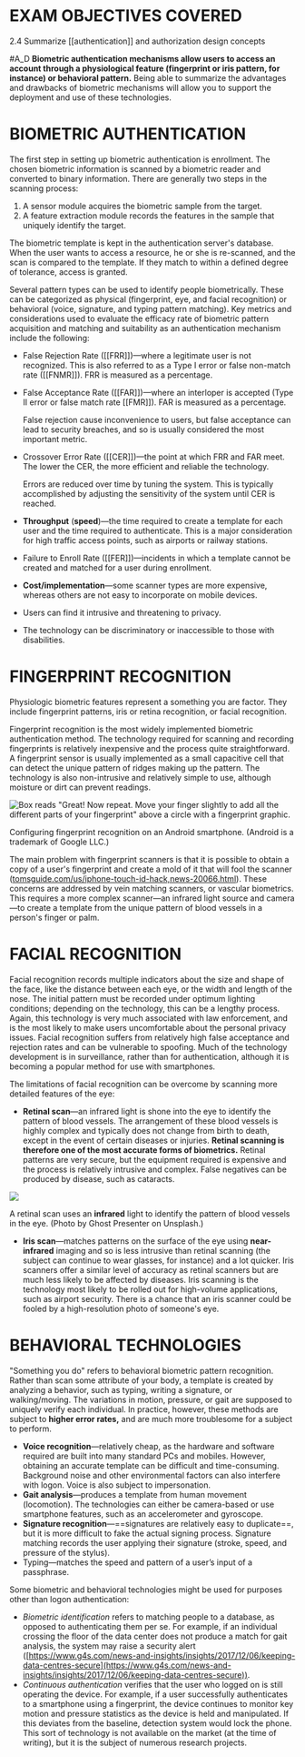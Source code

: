 
# EXAM OBJECTIVES COVERED

2.4 Summarize [[authentication]] and authorization design concepts 

#A_D 
**Biometric authentication mechanisms allow users to access an account through a physiological feature (fingerprint or iris pattern, for instance) or behavioral pattern.** Being able to summarize the advantages and drawbacks of biometric mechanisms will allow you to support the deployment and use of these technologies.
# BIOMETRIC AUTHENTICATION 

The first step in setting up biometric authentication is enrollment. The chosen biometric information is scanned by a biometric reader and converted to binary information. There are generally two steps in the scanning process:

1.  A sensor module acquires the biometric sample from the target.
2.  A feature extraction module records the features in the sample that uniquely identify the target.

The biometric template is kept in the authentication server's database. When the user wants to access a resource, he or she is re-scanned, and the scan is compared to the template. If they match to within a defined degree of tolerance, access is granted.

Several pattern types can be used to identify people biometrically. These can be categorized as physical (fingerprint, eye, and facial recognition) or behavioral (voice, signature, and typing pattern matching). Key metrics and considerations used to evaluate the efficacy rate of biometric pattern acquisition and matching and suitability as an authentication mechanism include the following:

-   False Rejection Rate ([[FRR]])—where a legitimate user is not recognized. This is also referred to as a Type I error or false non-match rate ([[FNMR]]). FRR is measured as a percentage.
-   False Acceptance Rate ([[FAR]])—where an interloper is accepted (Type II error or false match rate [[FMR]]). FAR is measured as a percentage.  
      
    False rejection cause inconvenience to users, but false acceptance can lead to security breaches, and so is usually considered the most important metric.
-   Crossover Error Rate ([[CER]])—the point at which FRR and FAR meet. The lower the CER, the more efficient and reliable the technology.  
      
    Errors are reduced over time by tuning the system. This is typically accomplished by adjusting the sensitivity of the system until CER is reached.
-   **Throughput** (**speed**)—the time required to create a template for each user and the time required to authenticate. This is a major consideration for high traffic access points, such as airports or railway stations.
-   Failure to Enroll Rate ([[FER]])—incidents in which a template cannot be created and matched for a user during enrollment.
-   **Cost/implementation**—some scanner types are more expensive, whereas others are not easy to incorporate on mobile devices.
-   Users can find it intrusive and threatening to privacy.
-   The technology can be discriminatory or inaccessible to those with disabilities.
# FINGERPRINT RECOGNITION

Physiologic biometric features represent a something you are factor. They include fingerprint patterns, iris or retina recognition, or facial recognition. 

Fingerprint recognition is the most widely implemented biometric authentication method. The technology required for scanning and recording fingerprints is relatively inexpensive and the process quite straightforward. A fingerprint sensor is usually implemented as a small capacitive cell that can detect the unique pattern of ridges making up the pattern. The technology is also non-intrusive and relatively simple to use, although moisture or dirt can prevent readings.

![Box reads "Great! Now repeat. Move your finger slightly to add all the different parts of your fingerprint" above a circle with a fingerprint graphic.](https://s3.amazonaws.com/wmx-api-production/courses/5731/images/6815-1599771799736.png)

Configuring fingerprint recognition on an Android smartphone. (Android is a trademark of Google LLC.)

The main problem with fingerprint scanners is that it is possible to obtain a copy of a user's fingerprint and create a mold of it that will fool the scanner ([tomsguide.com/us/iphone-touch-id-hack,news-20066.html](https://www.tomsguide.com/us/iphone-touch-id-hack,news-20066.html)). These concerns are addressed by vein matching scanners, or vascular biometrics. This requires a more complex scanner—an infrared light source and camera—to create a template from the unique pattern of blood vessels in a person's finger or palm.
# FACIAL RECOGNITION

Facial recognition records multiple indicators about the size and shape of the face, like the distance between each eye, or the width and length of the nose. The initial pattern must be recorded under optimum lighting conditions; depending on the technology, this can be a lengthy process. Again, this technology is very much associated with law enforcement, and is the most likely to make users uncomfortable about the personal privacy issues. Facial recognition suffers from relatively high false acceptance and rejection rates and can be vulnerable to spoofing. Much of the technology development is in surveillance, rather than for authentication, although it is becoming a popular method for use with smartphones.

The limitations of facial recognition can be overcome by scanning more detailed features of the eye:

-   **Retinal scan**—an infrared light is shone into the eye to identify the pattern of blood vessels. The arrangement of these blood vessels is highly complex and typically does not change from birth to death, except in the event of certain diseases or injuries. **Retinal scanning is therefore one of the most accurate forms of biometrics.** Retinal patterns are very secure, but the equipment required is expensive and the process is relatively intrusive and complex. False negatives can be produced by disease, such as cataracts.

![](https://s3.amazonaws.com/wmx-api-production/courses/5731/images/8983-1599771799888.png)

A retinal scan uses an **infrared** light to identify the pattern of blood vessels in the eye. (Photo by Ghost Presenter on Unsplash.)

-   **Iris scan**—matches patterns on the surface of the eye using **near-infrared** imaging and so is less intrusive than retinal scanning (the subject can continue to wear glasses, for instance) and a lot quicker. Iris scanners offer a similar level of accuracy as retinal scanners but are much less likely to be affected by diseases. Iris scanning is the technology most likely to be rolled out for high-volume applications, such as airport security. There is a chance that an iris scanner could be fooled by a high-resolution photo of someone's eye.
# BEHAVIORAL TECHNOLOGIES

"Something you do" refers to behavioral biometric pattern recognition. Rather than scan some attribute of your body, a template is created by analyzing a behavior, such as typing, writing a signature, or walking/moving. The variations in motion, pressure, or gait are supposed to uniquely verify each individual. In practice, however, these methods are subject to **higher error rates,** and are much more troublesome for a subject to perform.

-   **Voice recognition**—relatively cheap, as the hardware and software required are built into many standard PCs and mobiles. However, obtaining an accurate template can be difficult and time-consuming. Background noise and other environmental factors can also interfere with logon. Voice is also subject to impersonation.
-   **Gait analysis**—produces a template from human movement (locomotion). The technologies can either be camera-based or use smartphone features, such as an accelerometer and gyroscope.
-   **Signature recognition**—==signatures are relatively easy to duplicate==, but it is more difficult to fake the actual signing process. Signature matching records the user applying their signature (stroke, speed, and pressure of the stylus).
-   Typing—matches the speed and pattern of a user’s input of a passphrase.

Some biometric and behavioral technologies might be used for purposes other than logon authentication:

-   _Biometric identification_ refers to matching people to a database, as opposed to authenticating them per se. For example, if an individual crossing the floor of the data center does not produce a match for gait analysis, the system may raise a security alert ([https://www.g4s.com/news-and-insights/insights/2017/12/06/keeping-data-centres-secure](https://www.g4s.com/news-and-insights/insights/2017/12/06/keeping-data-centres-secure)).
-   _Continuous authentication_ verifies that the user who logged on is still operating the device. For example, if a user successfully authenticates to a smartphone using a fingerprint, the device continues to monitor key motion and pressure statistics as the device is held and manipulated. If this deviates from the baseline, detection system would lock the phone. This sort of technology is not available on the market (at the time of writing), but it is the subject of numerous research projects.

